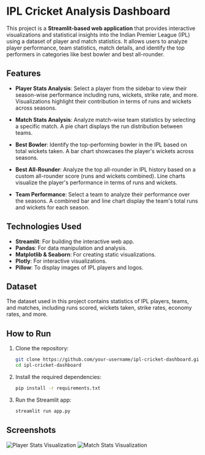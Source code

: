 
# IPL Cricket Analysis Dashboard

This project is a **Streamlit-based web application** that provides interactive visualizations and statistical insights into the Indian Premier League (IPL) using a dataset of player and match statistics. It allows users to analyze player performance, team statistics, match details, and identify the top performers in categories like best bowler and best all-rounder.

## Features

- **Player Stats Analysis**: Select a player from the sidebar to view their season-wise performance including runs, wickets, strike rate, and more. Visualizations highlight their contribution in terms of runs and wickets across seasons.
  
- **Match Stats Analysis**: Analyze match-wise team statistics by selecting a specific match. A pie chart displays the run distribution between teams.

- **Best Bowler**: Identify the top-performing bowler in the IPL based on total wickets taken. A bar chart showcases the player's wickets across seasons.

- **Best All-Rounder**: Analyze the top all-rounder in IPL history based on a custom all-rounder score (runs and wickets combined). Line charts visualize the player's performance in terms of runs and wickets.

- **Team Performance**: Select a team to analyze their performance over the seasons. A combined bar and line chart display the team's total runs and wickets for each season.

## Technologies Used

- **Streamlit**: For building the interactive web app.
- **Pandas**: For data manipulation and analysis.
- **Matplotlib & Seaborn**: For creating static visualizations.
- **Plotly**: For interactive visualizations.
- **Pillow**: To display images of IPL players and logos.

## Dataset

The dataset used in this project contains statistics of IPL players, teams, and matches, including runs scored, wickets taken, strike rates, economy rates, and more.

## How to Run

1. Clone the repository:
   ```bash
   git clone https://github.com/your-username/ipl-cricket-dashboard.git
   cd ipl-cricket-dashboard
   ```

2. Install the required dependencies:
   ```bash
   pip install -r requirements.txt
   ```

3. Run the Streamlit app:
   ```bash
   streamlit run app.py
   ```

## Screenshots

![Player Stats Visualization](screenshot1.png)
![Match Stats Visualization](screenshot2.png)
